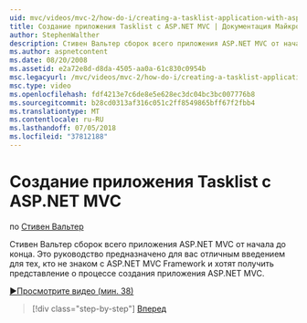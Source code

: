 ```yaml
---
uid: mvc/videos/mvc-2/how-do-i/creating-a-tasklist-application-with-aspnet-mvc
title: Создание приложения Tasklist с ASP.NET MVC | Документация Майкрософт
author: StephenWalther
description: Стивен Вальтер сборок всего приложения ASP.NET MVC от начала до конца. Это руководство является отличным введением для тех, кто еще не работали с ASP.NET MV...
ms.author: aspnetcontent
ms.date: 08/20/2008
ms.assetid: e2a72e8d-d8da-4505-aa0a-61c830c0954b
msc.legacyurl: /mvc/videos/mvc-2/how-do-i/creating-a-tasklist-application-with-aspnet-mvc
msc.type: video
ms.openlocfilehash: fdf4213e7c6de8e5e628ec3dc04bc3bc007776b8
ms.sourcegitcommit: b28cd0313af316c051c2ff8549865bff67f2fbb4
ms.translationtype: MT
ms.contentlocale: ru-RU
ms.lasthandoff: 07/05/2018
ms.locfileid: "37812188"
---
```

<a name="creating-a-tasklist-application-with-aspnet-mvc"></a>Создание приложения Tasklist с ASP.NET MVC
====================
по [Стивен Вальтер](https://github.com/StephenWalther)

Стивен Вальтер сборок всего приложения ASP.NET MVC от начала до конца. Это руководство предназначено для вас отличным введением для тех, кто не знаком с ASP.NET MVC Framework и хотят получить представление о процессе создания приложения ASP.NET MVC.

[&#9654;Просмотрите видео (мин. 38)](https://channel9.msdn.com/Blogs/ASP-NET-Site-Videos/creating-a-tasklist-application-with-aspnet-mvc)

> [!div class="step-by-step"]
> [Вперед](creating-a-movie-database-application-in-15-minutes-with-aspnet-mvc.md)
